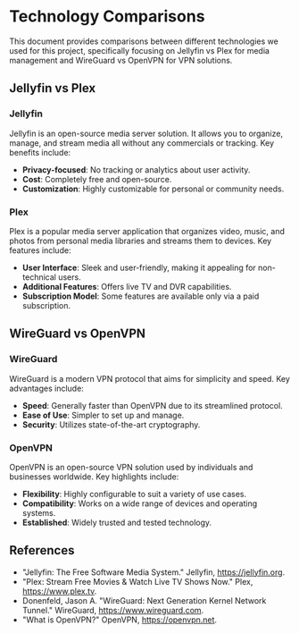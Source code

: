 
# Technology Comparisons

This document provides comparisons between different technologies we used for this project, specifically focusing on Jellyfin vs Plex for media management and WireGuard vs OpenVPN for VPN solutions.

## Jellyfin vs Plex

### Jellyfin
Jellyfin is an open-source media server solution. It allows you to organize, manage, and stream media all without any commercials or tracking. Key benefits include:

- **Privacy-focused**: No tracking or analytics about user activity.
- **Cost**: Completely free and open-source.
- **Customization**: Highly customizable for personal or community needs.

### Plex
Plex is a popular media server application that organizes video, music, and photos from personal media libraries and streams them to devices. Key features include:

- **User Interface**: Sleek and user-friendly, making it appealing for non-technical users.
- **Additional Features**: Offers live TV and DVR capabilities.
- **Subscription Model**: Some features are available only via a paid subscription.

## WireGuard vs OpenVPN

### WireGuard
WireGuard is a modern VPN protocol that aims for simplicity and speed. Key advantages include:

- **Speed**: Generally faster than OpenVPN due to its streamlined protocol.
- **Ease of Use**: Simpler to set up and manage.
- **Security**: Utilizes state-of-the-art cryptography.

### OpenVPN
OpenVPN is an open-source VPN solution used by individuals and businesses worldwide. Key highlights include:

- **Flexibility**: Highly configurable to suit a variety of use cases.
- **Compatibility**: Works on a wide range of devices and operating systems.
- **Established**: Widely trusted and tested technology.

## References
- "Jellyfin: The Free Software Media System." Jellyfin, https://jellyfin.org.
- "Plex: Stream Free Movies & Watch Live TV Shows Now." Plex, https://www.plex.tv.
- Donenfeld, Jason A. "WireGuard: Next Generation Kernel Network Tunnel." WireGuard, https://www.wireguard.com.
- "What is OpenVPN?" OpenVPN, https://openvpn.net.